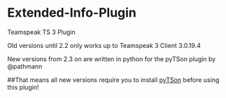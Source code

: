 # Extended-Info-Plugin
Teamspeak TS 3 Plugin

Old versions until 2.2 only works up to Teamspeak 3 Client 3.0.19.4

New versions from 2.3 on are written in python for the pyTSon plugin by @pathmann

##That means all new versions require you to install [pyTSon](http://github.com/pathmann/pyTSon/releases) before using this plugin!
